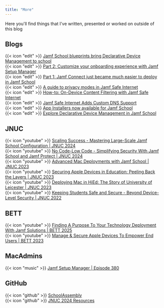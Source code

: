 ```yaml
---
title: "More"
---
```


Here you'll find things that I've written, presented or worked on outside of this blog

## Blogs

{{< icon "edit" >}} [Jamf School blueprints bring Declarative Device Management to school](https://www.jamf.com/blog/jamf-edu-blueprints-declarative-device-management/) <br>
{{< icon "edit" >}} [Part 2: Customize your onboarding experience with Jamf Setup Manager](https://www.jamf.com/blog/part-2-customize-your-onboarding-experience-with-jamf-setup-manager/) <br>
{{< icon "edit" >}} [Part 1: Jamf Connect just became much easier to deploy in Jamf School](https://www.jamf.com/blog/apple-automated-device-enrollment-jamf-school/) <br>
{{< icon "edit" >}} [A guide to privacy modes in Jamf Safe Internet](https://www.jamf.com/blog/privacy-modes-in-jamf-safe-internet/) <br>
{{< icon "edit" >}} [How-to: On-Device Content Filtering with Jamf Safe Internet](https://www.jamf.com/blog/how-to-on-device-content-filtering-with-jamf-safe-internet/) <br>
{{< icon "edit" >}} [Jamf Safe Internet Adds Custom DNS Support](https://www.jamf.com/blog/jamf-safe-internet-adds-custom-dns-support/) <br>
{{< icon "edit" >}} [App Installers now available for Jamf School](https://www.jamf.com/blog/app-installers-jamf-school/) <br>
{{< icon "edit" >}} [Explore Declarative Device Management in Jamf School](https://www.jamf.com/blog/declarative-device-management-jamf-school/)

## JNUC

{{< icon "youtube" >}} [Scaling Success - Mastering Large-Scale Jamf School Configuration | JNUC 2024](https://www.youtube.com/watch?v=ET0AxMAB3wY&t=11s) <br>
{{< icon "youtube" >}} [No Code-Low Code - Simplifying Security With Jamf School and Jamf Protect | JNUC 2024](https://www.youtube.com/watch?v=L5cOBr_513w&t=8s) <br>
{{< icon "youtube" >}} [Advanced Mac Deployments with Jamf School | JNUC 2023](https://www.youtube.com/watch?v=6M_1ruG6Pys) <br>
{{< icon "youtube" >}} [Securing Apple Devices in Education: Peeling Back the Layers | JNUC 2023](https://www.youtube.com/watch?v=0A0zf8V1GOA&t=11s) <br>
{{< icon "youtube" >}} [Deploying Mac in HiEd: The Story of University of Leicester | JNUC 2023](https://www.youtube.com/watch?v=YEp5ji-ARCU) <br>
{{< icon "youtube" >}} [Keeping Students Safe and Secure - Beyond Device-Level Security | JNUC 2022](https://youtu.be/b7b0zgp8qck?si=iy7H-Jym3i3Z0T7n)

## BETT

{{< icon "youtube" >}} [Finding A Purpose To Your Technology Deployment With Jamf Solutions | BETT 2025](https://youtu.be/mHD1iVOEcEg?si=-espgp3r8lMj-avb) <br>
{{< icon "youtube" >}} [Manage & Secure Apple Devices To Empower End Users | BETT 2023](https://www.youtube.com/watch?v=sS2xaKGsyzw) <br>

## MacAdmins

{{< icon "music" >}}  [Jamf Setup Manager | Episode 380](https://podcast.macadmins.org/2024/09/10/episode-380-jamf-setup-manager/)

## GitHub

{{< icon "github" >}} [SchoolAssembly](https://github.com/cantscript/SchoolAssembly) <br>
{{< icon "github" >}} [JNUC 2024 Resources](https://github.com/cantscript/JNUC2024)
